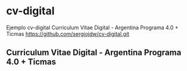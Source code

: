 # cv-digital
Ejemplo cv-digital
Curriculum Vitae Digital - Argentina Programa 4.0 + Ticmas
https://github.com/sergiojdw/cv-digital.git
##  Curriculum Vitae Digital - Argentina Programa 4.0 + Ticmas
